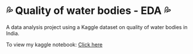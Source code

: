 # 💦 Quality of water bodies - EDA 💦

A data analysis project using a Kaggle dataset on quality of water bodies in India. 

To view my kaggle notebook: <a href="https://www.kaggle.com/code/riyaannthomas/quality-of-water-bodies-eda"> Click here </a>
